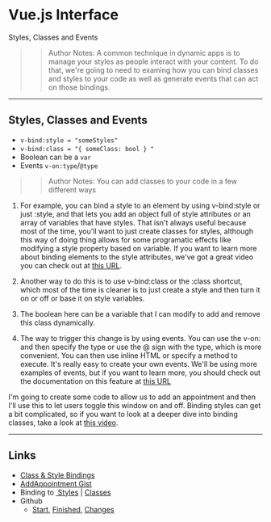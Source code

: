 <!-- .slide: data-state="title" -->
# Vue.js Interface
Styles, Classes and Events

> > Author Notes: A common technique in dynamic apps is to manage your styles as people interact with your content. To do that, we're going to need to examing how you can bind classes and styles to your code as well as generate events that can act on those bindings.

---

## Styles, Classes and Events

- `v-bind:style = "someStyles"`
- `v-bind:class = "{ someClass: bool } "`
- Boolean can be a `var`
- Events `v-on:type`/`@type`

> > Author Notes: You can add classes to your code in a few different ways

1. For example, you can bind a style to an element by using v-bind:style or just :style,  and that lets you add an object full of style attributes or an array of variables that have styles. That isn't always useful because most of the time, you'll want to just create classes for styles, although this way of doing thing allows for some programatic effects like modifying a style property based on variable. If you want to learn more about binding elements to the style attributes, we've got a great video you can check out at [this URL][1].

2. Another way to do this is to use v-bind:class or the :class shortcut, which most of the time is cleaner is to just create a style and then turn it on or off or base it on style variables.

3. The boolean here can be a variable that I can modify to add and remove this class dynamically.

1. The way to trigger this change is by using events. You can use the v-on: and then specify the type or use the @ sign with the type, which is more convenient. You can then use inline HTML or specify a method to execute. It's really easy to create your own events. We'll be using more examples of events, but if you want to learn more, you should check out the documentation on this feature at [this URL][2]

I'm going to create some code to allow us to add an appointment and then I'll use this to let users toggle this window on and off. Binding styles can get a bit complicated, so if you want to look at a deeper dive into binding classes, take a look at [this video][3].

---

## Links
- [Class &amp; Style Bindings][4]
- [AddAppointment Gist][5]
- Binding to [ Styles][6] | [Classes][7]
- Github
  - [Start][8], [Finished][9], [Changes][10]

[1]:	https://www.linkedin.com/learning/learning-vue-js/binding-to-the-class-attribute
[2]:	https://vuejs.org/v2/guide/events.html
[3]:	https://www.linkedin.com/learning/learning-vue-js/binding-to-the-style-attribute?u=0
[4]:	https://vuejs.org/v2/guide/class-and-style.html
[5]:	https://gist.github.com/planetoftheweb/4845298a6640de63d72b5d3ff7f81ce1
[6]:	https://www.linkedin.com/learning/learning-vue-js/binding-to-the-class-attribute?trk=insiders_6787408_learning
[7]:	https://www.linkedin.com/learning/learning-vue-js/binding-to-the-style-attribute?u=0
[8]:	https://github.com/planetoftheweb/vueinterface/tree/04_01b
[9]:	https://github.com/planetoftheweb/vueinterface/tree/04_01e
[10]:	https://github.com/planetoftheweb/vueinterface/compare/03_04e...04_01e